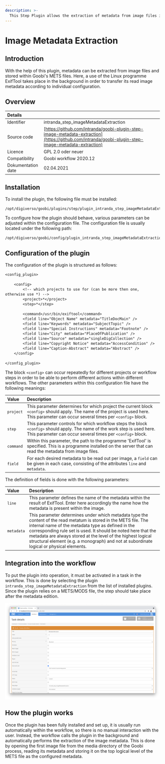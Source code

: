 ```yaml
---
description: >-
  This Step Plugin allows the extraction of metadata from image files in order to store them within the METS files.
---
```


# Image Metadata Extraction

## Introduction

With the help of this plugin, metadata can be extracted from image files and stored within Goobi's METS files. Here, a use of the Linux programme ExifTool takes place in the background in order to transfer its read image metadata according to individual configuration.

## Overview

| Details |  |
| :--- | :--- |
| Identifier | intranda_step_imageMetadataExtraction |
| Source code | [https://github.com/intranda/goobi-plugin-step-image-metadata-extraction](https://github.com/intranda/goobi-plugin-step-image-metadata-extraction) |
| Licence | GPL 2.0 oder neuer |
| Compatibility | Goobi workflow 2020.12 |
| Dokumentation date | 02.04.2021 |

## Installation

To install the plugin, the following file must be installed:

```markup
/opt/digiverso/goobi/plugins/step/plugin_intranda_step_imageMetadataExtraction.jar
```

To configure how the plugin should behave, various parameters can be adjusted within the configuration file. The configuration file is usually located under the following path:

```markup
/opt/digiverso/goobi/config/plugin_intranda_step_imageMetadataExtraction.xml
```

## Configuration of the plugin

The configuration of the plugin is structured as follows:

```markup
<config_plugin>

	<config>
		<!-- which projects to use for (can be more then one, otherwise use *) -->
		<project>*</project>
		<step>*</step>

		<command>/usr/bin/exiftool</command>
		<field line="Object Name" metadata="TitleDocMain" />
		<field line="Keywords" metadata="SubjectTopic" />
		<field line="Special Instructions" metadata="Footnote" />
		<field line="City" metadata="PlaceOfPublication" />
		<field line="Source" metadata="singleDigCollection" />
		<field line="Copyright Notice" metadata="AccessCondition" />
		<field line="Caption-Abstract" metadata="Abstract" />
	</config>

</config_plugin>
```

The block `<config>` can occur repeatedly for different projects or workflow steps in order to be able to perform different actions within different workflows. The other parameters within this configuration file have the following meanings:

| Value | Description |
| :--- | :--- |
| `project` | This parameter determines for which project the current block `<config>` should apply. The name of the project is used here. This parameter can occur several times per `<config>` block. |
| `step` | This parameter controls for which workflow steps the block `<config>` should apply. The name of the work step is used here. This parameter can occur several times per `<config>` block. |
| `command` | Within this parameter, the path to the programme 'ExifTool' is specified. This is a programme installed on the server that can read the metadata from image files.|
| `field` | For each desired metadata to be read out per image, a `field` can be given in each case, consisting of the attributes `line` and `metadata`. |

The definition of fields is done with the following parameters:

| Value | Description |
| :--- | :--- |
| `line` | This parameter defines the name of the metadata within the result of ExifTool. Enter here accordingly the name how the metadata is present within the image. |
| `metadata` | This parameter determines under which metadata type the content of the read metatum is stored in the METS file. The internal name of the metadata type as defined in the corresponding rule set is used. It should be noted here that the metadata are always stored at the level of the highest logical structural element (e.g. a monograph) and not at subordinate logical or physical elements. |

## Integration into the workflow

To put the plugin into operation, it must be activated in a task in the workflow. This is done by selecting the plugin `intranda_step_imageMetadataExtraction` from the list of installed plugins. Since the plugin relies on a METS/MODS file, the step should take place after the metadata edition.

![Assigning the plugin to a specific task](../.gitbook/assets/intranda_step_imageMetadataExtraction_en.png)

## How the plugin works

Once the plugin has been fully installed and set up, it is usually run automatically within the workflow, so there is no manual interaction with the user. Instead, the workflow calls the plugin in the background and automatically performs the extraction of the image metadata.
This is done by opening the first image file from the media directory of the Goobi process, reading its metadata and storing it on the top logical level of the METS file as the configured metadata.
